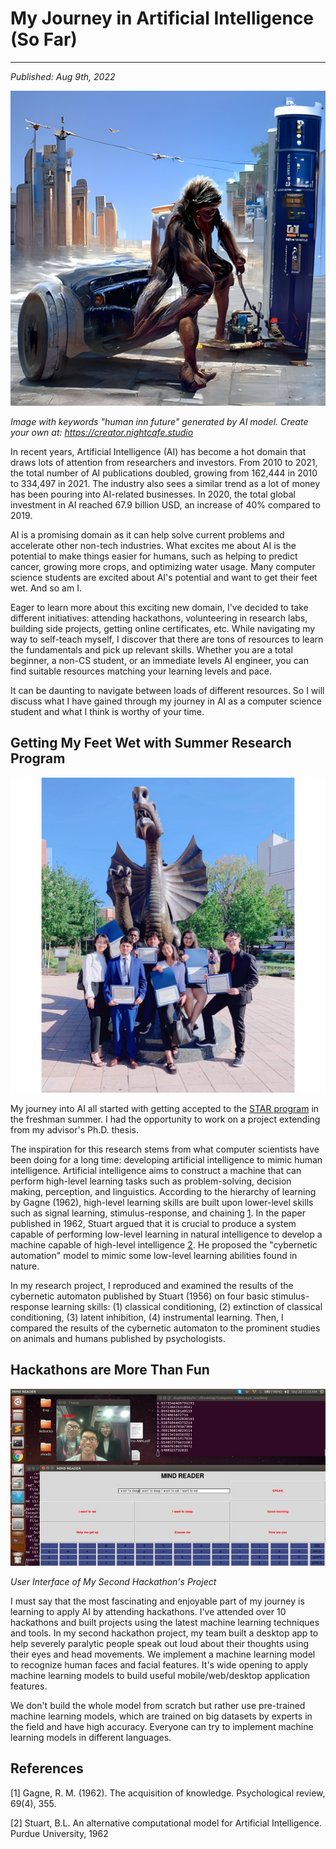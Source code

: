 # My Journey in Artificial Intelligence (So Far)
---
*Published: Aug 9th, 2022*

![Image generated by AI model](https://github.com/AriNguyen/aringuyen.github.io/blob/faf7a9f5560180dd987490efb3444c0ba3a1cd14/src/assets/blogs/blog3/ai5.jpg?raw=true)

*Image with keywords "human inn future" generated by AI model. Create your own at: https://creator.nightcafe.studio*

In recent years, Artificial Intelligence (AI) has become a hot domain that draws lots of attention from researchers and investors. From 2010 to 2021, the total number of AI publications doubled, growing from 162,444 in 2010 to 334,497 in 2021. The industry also sees a similar trend as a lot of money has been pouring into AI-related businesses. In 2020, the total global investment in AI reached 67.9 billion USD, an increase of 40% compared to 2019. 

AI is a promising domain as it can help solve current problems and accelerate other non-tech industries. What excites me about AI is the potential to make things easier for humans, such as helping to predict cancer, growing more crops, and optimizing water usage. Many computer science students are excited about AI's potential and want to get their feet wet. And so am I. 

Eager to learn more about this exciting new domain, I've decided to take different initiatives: attending hackathons, volunteering in research labs, building side projects, getting online certificates, etc. While navigating my way to self-teach myself, I discover that there are tons of resources to learn the fundamentals and pick up relevant skills. Whether you are a total beginner, a non-CS student, or an immediate levels AI engineer, you can find suitable resources matching your learning levels and pace. 

It can be daunting to navigate between loads of different resources. So I will discuss what I have gained through my journey in AI as a computer science student and what I think is worthy of your time. 

## Getting My Feet Wet with Summer Research Program 
![](https://github.com/AriNguyen/aringuyen.github.io/blob/f8f15f5865fb8fee5083835df537774536a66dc7/src/assets/blogs/blog3/star.jpg?raw=true)

My journey into AI all started with getting accepted to the [STAR program](https://drexel.edu/pennoni/urep/undergraduate-research/STAR-scholars/) in the freshman summer. I had the opportunity to work on a project extending from my advisor's Ph.D. thesis.  

The inspiration for this research stems from what computer scientists have been doing for a long time: developing artificial intelligence to mimic human intelligence. Artificial intelligence aims to construct a machine that can perform high-level learning tasks such as problem-solving, decision making, perception, and linguistics. According to the hierarchy of learning by Gagne (1962), high-level learning skills are built upon lower-level skills such as signal learning, stimulus-response, and chaining [1](#references). In the paper published in 1962, Stuart argued that it is crucial to produce a system capable of performing low-level learning in natural intelligence to develop a machine capable of high-level intelligence [2](#references). He proposed the "cybernetic automation" model to mimic some low-level learning abilities found in nature.

In my research project, I reproduced and examined the results of the cybernetic automaton published by Stuart (1956) on four basic stimulus-response learning skills: (1) classical conditioning, (2) extinction of classical conditioning, (3) latent inhibition, (4) instrumental learning. Then, I compared the results of the cybernetic automaton to the prominent studies on animals and humans published by psychologists.

## Hackathons are More Than Fun
![](https://github.com/AriNguyen/aringuyen.github.io/blob/f8f15f5865fb8fee5083835df537774536a66dc7/src/assets/blogs/blog1/speak-your-mind.jpg?raw=true)

*User Interface of My Second Hackathon's Project*

I must say that the most fascinating and enjoyable part of my journey is learning to apply AI by attending hackathons. I've attended over 10 hackathons and built projects using the latest machine learning techniques and tools. In my second hackathon project, my team built a desktop app to help severely paralytic people speak out loud about their thoughts using their eyes and head movements. We implement a machine learning model to recognize human faces and facial features. It's wide opening to apply machine learning models to build useful mobile/web/desktop application features.

We don't build the whole model from scratch but rather use pre-trained machine learning models, which are trained on big datasets by experts in the field and have high accuracy. Everyone can try to implement machine learning models in different languages. 

## References
[1] Gagne, R. M. (1962). The acquisition of knowledge. Psychological review, 69(4), 355.

[2] Stuart, B.L. An alternative computational model for Artificial Intelligence. Purdue University, 1962